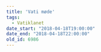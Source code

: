 ```yaml
---
title: 'Vati møde'
tags:
  - Vatiklanet
date_start: "2018-04-18T19:00:00"
date_end: "2018-04-18T22:00:00"
old_id: 6986
---
```

